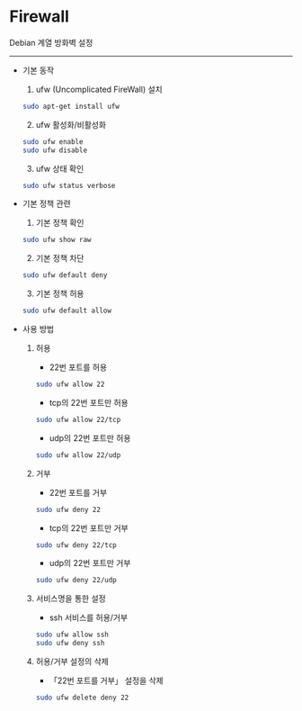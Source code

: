 # Firewall

Debian 계열 방화벽 설정
- - -

* 기본 동작
  1. ufw (Uncomplicated FireWall) 설치
  ```bash
  sudo apt-get install ufw
  ```

  2. ufw 활성화/비활성화
  ```bash
  sudo ufw enable
  sudo ufw disable
  ```

  3. ufw 상태 확인
  ```bash
  sudo ufw status verbose
  ```

* 기본 정책 관련
  1. 기본 정책 확인
  ```bash
  sudo ufw show raw
  ```

  2. 기본 정책 차단
  ```bash
  sudo ufw default deny
  ```

  3. 기본 정책 허용
  ```bash
  sudo ufw default allow
  ```

* 사용 방법
  1. 허용

      - 22번 포트를 허용
      ```bash
      sudo ufw allow 22
      ```

      - tcp의 22번 포트만 허용
      ```bash
      sudo ufw allow 22/tcp
      ```

      - udp의 22번 포트만 허용
      ```bash
      sudo ufw allow 22/udp
      ```

  2. 거부

      - 22번 포트를 거부
      ```bash
      sudo ufw deny 22
      ```

      - tcp의 22번 포트만 거부
      ```bash
      sudo ufw deny 22/tcp
      ```

      - udp의 22번 포트만 거부
      ```bash
      sudo ufw deny 22/udp
      ```

  3. 서비스명을 통한 설정

      - ssh 서비스를 허용/거부
      ```bash
      sudo ufw allow ssh
      sudo ufw deny ssh
      ```

  4. 허용/거부 설정의 삭제

      - 「22번 포트를 거부」 설정을 삭제
      ```bash
      sudo ufw delete deny 22
      ```